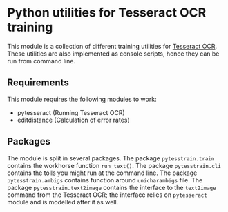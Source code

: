 # Python utilities for Tesseract OCR training

This module is a collection of different training utilities for [Tesseract OCR](https://github.com/tesseract-ocr/tesseract).
These utilities are also implemented as console scripts, hence they can be run from command line.

## Requirements

This module requires the following modules to work:

* pytesseract (Running Tesseract OCR)
* editdistance (Calculation of error rates)

## Packages

The module is split in several packages. The package `pytesstrain.train` contains the workhorse function
`run_text()`. The package `pytesstrain.cli` contains the tolls you might run at the command line. The package
`pytesstrain.ambigs` contains function around `unicharambigs` file. The package `pytesstrain.text2image` contains
the interface to the `text2image` command from the Tesseract OCR; the interface relies on `pytesseract` module
and is modelled after it as well.
